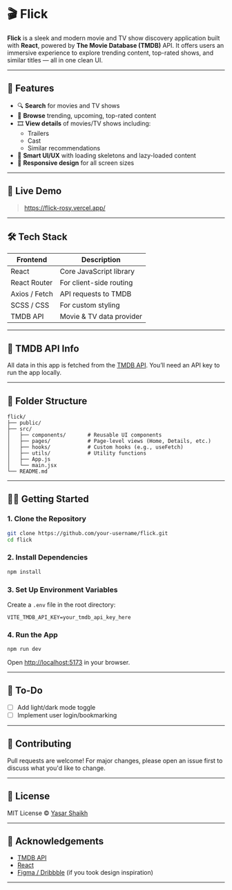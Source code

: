 # 🎬 Flick

**Flick** is a sleek and modern movie and TV show discovery application built with **React**, powered by **The Movie Database (TMDB)** API. It offers users an immersive experience to explore trending content, top-rated shows, and similar titles — all in one clean UI.

---

## 🌟 Features

- 🔍 **Search** for movies and TV shows
- 🧭 **Browse** trending, upcoming, top-rated content
- 🎞️ **View details** of movies/TV shows including:
  - Trailers
  - Cast
  - Similar recommendations
- 🧠 **Smart UI/UX** with loading skeletons and lazy-loaded content
- 📱 **Responsive design** for all screen sizes

---

## 🚀 Live Demo

> https://flick-rosy.vercel.app/

---

## 🛠️ Tech Stack

| Frontend      | Description              |
| ------------- | ------------------------ |
| React         | Core JavaScript library  |
| React Router  | For client-side routing  |
| Axios / Fetch | API requests to TMDB     |
| SCSS / CSS    | For custom styling       |
| TMDB API      | Movie & TV data provider |

---

## 🔗 TMDB API Info

All data in this app is fetched from the [TMDB API](https://www.themoviedb.org/documentation/api). You’ll need an API key to run the app locally.

---

## 📂 Folder Structure

```
flick/
├── public/
├── src/
│   ├── components/       # Reusable UI components
│   ├── pages/            # Page-level views (Home, Details, etc.)
│   ├── hooks/            # Custom hooks (e.g., useFetch)
│   ├── utils/            # Utility functions
│   ├── App.js
│   └── main.jsx
└── README.md
```

---

## 🧑‍💻 Getting Started

### 1. Clone the Repository

```bash
git clone https://github.com/your-username/flick.git
cd flick
```

### 2. Install Dependencies

```bash
npm install
```

### 3. Set Up Environment Variables

Create a `.env` file in the root directory:

```env
VITE_TMDB_API_KEY=your_tmdb_api_key_here
```

### 4. Run the App

```bash
npm run dev
```

Open [http://localhost:5173](http://localhost:5173) in your browser.

---

## 📝 To-Do

- [ ] Add light/dark mode toggle
- [ ] Implement user login/bookmarking

---

## 🤝 Contributing

Pull requests are welcome! For major changes, please open an issue first to discuss what you'd like to change.

---

## 📄 License

MIT License © [Yasar Shaikh](https://github.com/Yasar1121)

---

## 🙏 Acknowledgements

- [TMDB API](https://www.themoviedb.org/)
- [React](https://reactjs.org/)
- [Figma / Dribbble](https://dribbble.com/) (if you took design inspiration)

---
